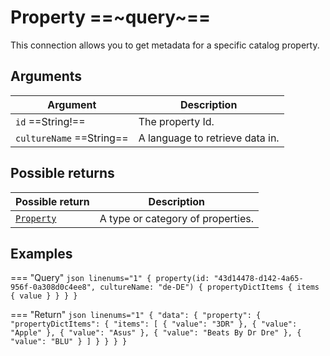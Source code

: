 # Property ==~query~==

This connection allows you to get metadata for a specific catalog property.

## Arguments

| Argument                   	| Description              	        |
|----------------------------	|---------------------------------	|
| `id`  ==String!==         	| The property Id.         	        |
| `cultureName`  ==String==  	| A language to retrieve data in.  	|

## Possible returns

| Possible return                                	| Description                       	|
|------------------------------------------------	|------------------------------------	|
| [`Property`](../objects/Property/Property.md) 	| A type or category of properties.  	|

## Examples

=== "Query"
    ```json linenums="1"
    {
      property(id: "43d14478-d142-4a65-956f-0a308d0c4ee8", cultureName: "de-DE") {
        propertyDictItems {
          items {
            value
          }
        }
      }
    }
    ```

=== "Return"
    ```json linenums="1"
    {
      "data": {
        "property": {
          "propertyDictItems": {
            "items": [
              {
                "value": "3DR"
              },
              {
                "value": "Apple"
              },
              {
                "value": "Asus"
              },
              {
                "value": "Beats By Dr Dre"
              },
              {
                "value": "BLU"
              }
            ]
          }
        }
      }
    }
    ```